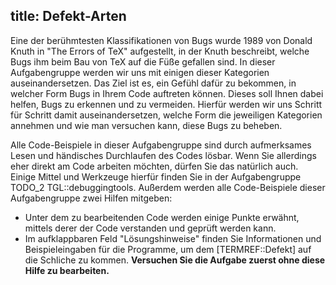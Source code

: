 title: Defekt-Arten
---
Eine der berühmtesten Klassifikationen von Bugs wurde 1989 von Donald Knuth in "The Errors of TeX" 
aufgestellt, in der Knuth beschreibt, welche Bugs ihm beim Bau von TeX auf die Füße gefallen sind.
In dieser Aufgabengruppe werden wir uns mit einigen dieser Kategorien auseinandersetzen.
Das Ziel ist es, ein Gefühl dafür zu bekommen, in welcher Form Bugs in Ihrem Code auftreten können.
Dieses soll Ihnen dabei helfen, Bugs zu erkennen und zu vermeiden.
Hierfür werden wir uns Schritt für Schritt damit auseinandersetzen, welche Form die
jeweiligen Kategorien annehmen
und wie man versuchen kann, diese Bugs zu beheben.

Alle Code-Beispiele in dieser Aufgabengruppe sind durch aufmerksames Lesen 
und händisches Durchlaufen des Codes lösbar.
Wenn Sie allerdings eher direkt am Code arbeiten möchten, dürfen Sie das natürlich auch.
Einige Mittel und Werkzeuge hierfür finden Sie in der Aufgabengruppe TODO_2 TGL::debuggingtools.
Außerdem werden alle Code-Beispiele dieser Aufgabengruppe zwei Hilfen mitgeben:

- Unter dem zu bearbeitenden Code werden einige Punkte erwähnt, 
  mittels derer der Code verstanden und geprüft werden kann.
- Im aufklappbaren Feld "Lösungshinweise" finden Sie Informationen und
  Beispieleingaben für die Programme, um dem [TERMREF::Defekt] auf die Schliche zu kommen.
  **Versuchen Sie die Aufgabe zuerst ohne diese Hilfe zu bearbeiten.**
